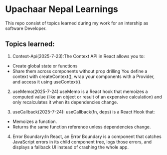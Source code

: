 # Upachaar Nepal Learnings

This repo consist of topics learned during my work for an intership as software Developer.

## Topics learned:

1. Context-Api(2025-7-23):The Context API in React allows you to:

- Create global state or functions
- Share them across components without prop drilling
  You define a context with createContext(), wrap your components with a Provider, and access it using useContext().

2. useMemo(2025-7-24):useMemo is a React hook that memoizes a computed value (like an object or result of an expensive calculation) and only recalculates it when its dependencies change.

3. useCallback(2025-7-24): useCallback(fn, deps) is a React Hook that:

- Memoizes a function.
- Returns the same function reference unless dependencies change.

4. Error Boundary:In React, an Error Boundary is a component that catches JavaScript errors in its child component tree, logs those errors, and displays a fallback UI instead of crashing the whole app.
